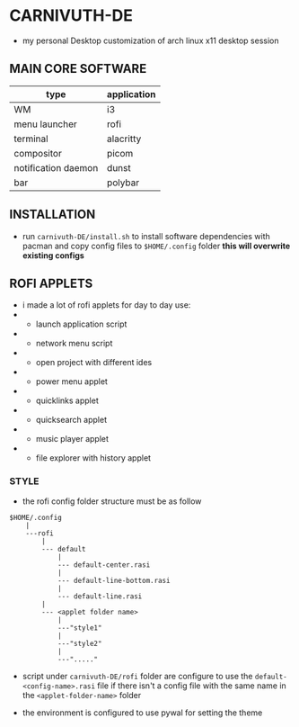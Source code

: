 # CARNIVUTH-DE
- my personal Desktop customization of arch linux x11 desktop session
## MAIN CORE SOFTWARE
| type                | application |
|---------------------|-------------|
| WM                  | i3          |
| menu launcher       | rofi        |
| terminal            | alacritty   |
| compositor          | picom       |
| notification daemon | dunst       |
| bar                 | polybar     |

## INSTALLATION
- run `carnivuth-DE/install.sh` to install software dependencies with pacman and copy config files to `$HOME/.config` folder **this will overwrite existing configs**


## ROFI APPLETS
 - i made a lot of rofi applets for day to day use:
- - launch application script
- - network menu script
- - open project with different ides
- - power menu applet
- - quicklinks applet
- - quicksearch applet
- - music player applet
- - file explorer with history applet
 ### STYLE  
- the rofi config folder structure must be as follow

```
$HOME/.config
    |
    ---rofi
        |
        --- default
            |
            --- default-center.rasi
            |
            --- default-line-bottom.rasi
            |
            --- default-line.rasi
        |
        --- <applet folder name>
            |
            ---"style1"
            |
            ---"style2"
            |
            ---"....."
```

- script under `carnivuth-DE/rofi` folder are configure to use the `default-<config-name>.rasi` file if there isn't a config file with the same name in the `<applet-folder-name>` folder

- the environment is configured to use pywal for setting the theme
